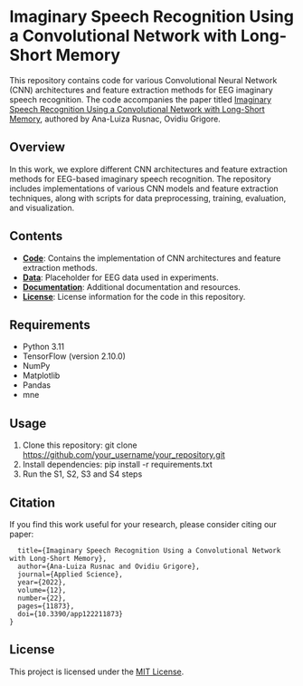 # Imaginary Speech Recognition Using a Convolutional Network with Long-Short Memory

This repository contains code for various Convolutional Neural Network (CNN) architectures and feature extraction methods for EEG imaginary speech recognition. The code accompanies the paper titled [Imaginary Speech Recognition Using a Convolutional Network with Long-Short Memory](https://www.mdpi.com/2076-3417/12/22/11873), authored by Ana-Luiza Rusnac, Ovidiu Grigore.

## Overview

In this work, we explore different CNN architectures and feature extraction methods for EEG-based imaginary speech recognition. The repository includes implementations of various CNN models and feature extraction techniques, along with scripts for data preprocessing, training, evaluation, and visualization.

## Contents

- **[Code](code/)**: Contains the implementation of CNN architectures and feature extraction methods.
- **[Data](data/)**: Placeholder for EEG data used in experiments.
- **[Documentation](docs/)**: Additional documentation and resources.
- **[License](LICENSE)**: License information for the code in this repository.

## Requirements

- Python 3.11
- TensorFlow (version 2.10.0)
- NumPy
- Matplotlib
- Pandas
- mne

## Usage

1. Clone this repository:
   git clone https://github.com/your_username/your_repository.git
2. Install dependencies:
   pip install -r requirements.txt
3. Run the S1, S2, S3 and S4 steps


## Citation

If you find this work useful for your research, please consider citing our paper:

```@article{rusnac2022,
  title={Imaginary Speech Recognition Using a Convolutional Network with Long-Short Memory},
  author={Ana-Luiza Rusnac and Ovidiu Grigore},
  journal={Applied Science},
  year={2022},
  volume={12},
  number={22},
  pages={11873},
  doi={10.3390/app122211873}
}
```

## License

This project is licensed under the [MIT License](LICENSE).

